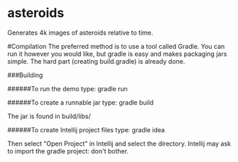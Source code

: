 # asteroids
Generates 4k images of asteroids relative to time. 


#Compilation
The preferred method is to use a tool called Gradle.
You can run it however you would like, but gradle is easy and makes packaging jars simple. The hard part (creating build.gradle) is already done.

###Building

######To run the demo type:
gradle run

######To create a runnable jar type:
gradle build

The jar is found in build/libs/

######To create Intellij project files type:
gradle idea

Then select "Open Project" in Intellij and select the directory.
Intellij may ask to import the gradle project: don't bother.


